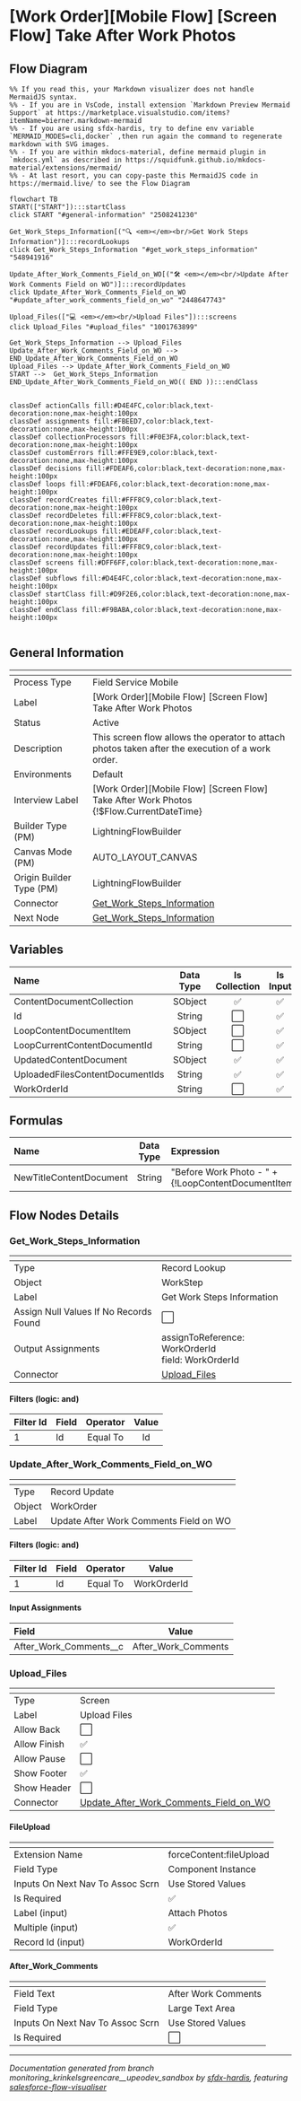 # [Work Order][Mobile Flow] [Screen Flow] Take After Work Photos

## Flow Diagram

```mermaid
%% If you read this, your Markdown visualizer does not handle MermaidJS syntax.
%% - If you are in VsCode, install extension `Markdown Preview Mermaid Support` at https://marketplace.visualstudio.com/items?itemName=bierner.markdown-mermaid
%% - If you are using sfdx-hardis, try to define env variable `MERMAID_MODES=cli,docker` ,then run again the command to regenerate markdown with SVG images.
%% - If you are within mkdocs-material, define mermaid plugin in `mkdocs.yml` as described in https://squidfunk.github.io/mkdocs-material/extensions/mermaid/
%% - At last resort, you can copy-paste this MermaidJS code in https://mermaid.live/ to see the Flow Diagram

flowchart TB
START(["START"]):::startClass
click START "#general-information" "2508241230"

Get_Work_Steps_Information[("🔍 <em></em><br/>Get Work Steps Information")]:::recordLookups
click Get_Work_Steps_Information "#get_work_steps_information" "548941916"

Update_After_Work_Comments_Field_on_WO[("🛠️ <em></em><br/>Update After Work Comments Field on WO")]:::recordUpdates
click Update_After_Work_Comments_Field_on_WO "#update_after_work_comments_field_on_wo" "2448647743"

Upload_Files(["💻 <em></em><br/>Upload Files"]):::screens
click Upload_Files "#upload_files" "1001763899"

Get_Work_Steps_Information --> Upload_Files
Update_After_Work_Comments_Field_on_WO --> END_Update_After_Work_Comments_Field_on_WO
Upload_Files --> Update_After_Work_Comments_Field_on_WO
START -->  Get_Work_Steps_Information
END_Update_After_Work_Comments_Field_on_WO(( END )):::endClass


classDef actionCalls fill:#D4E4FC,color:black,text-decoration:none,max-height:100px
classDef assignments fill:#FBEED7,color:black,text-decoration:none,max-height:100px
classDef collectionProcessors fill:#F0E3FA,color:black,text-decoration:none,max-height:100px
classDef customErrors fill:#FFE9E9,color:black,text-decoration:none,max-height:100px
classDef decisions fill:#FDEAF6,color:black,text-decoration:none,max-height:100px
classDef loops fill:#FDEAF6,color:black,text-decoration:none,max-height:100px
classDef recordCreates fill:#FFF8C9,color:black,text-decoration:none,max-height:100px
classDef recordDeletes fill:#FFF8C9,color:black,text-decoration:none,max-height:100px
classDef recordLookups fill:#EDEAFF,color:black,text-decoration:none,max-height:100px
classDef recordUpdates fill:#FFF8C9,color:black,text-decoration:none,max-height:100px
classDef screens fill:#DFF6FF,color:black,text-decoration:none,max-height:100px
classDef subflows fill:#D4E4FC,color:black,text-decoration:none,max-height:100px
classDef startClass fill:#D9F2E6,color:black,text-decoration:none,max-height:100px
classDef endClass fill:#F9BABA,color:black,text-decoration:none,max-height:100px


```

## General Information

|<!-- -->|<!-- -->|
|:---|:---|
|Process Type| Field Service Mobile|
|Label|[Work Order][Mobile Flow] [Screen Flow] Take After Work Photos|
|Status|Active|
|Description|This screen flow allows the operator to attach photos taken after the execution of a work order.|
|Environments|Default|
|Interview Label|[Work Order][Mobile Flow] [Screen Flow] Take After Work Photos {!$Flow.CurrentDateTime}|
| Builder Type (PM)|LightningFlowBuilder|
| Canvas Mode (PM)|AUTO_LAYOUT_CANVAS|
| Origin Builder Type (PM)|LightningFlowBuilder|
|Connector|[Get_Work_Steps_Information](#get_work_steps_information)|
|Next Node|[Get_Work_Steps_Information](#get_work_steps_information)|


## Variables

|Name|Data Type|Is Collection|Is Input|Is Output|Object Type|Description|
|:-- |:--:|:--:|:--:|:--:|:--:|:--  |
|ContentDocumentCollection|SObject|✅|✅|⬜|ContentDocument|<!-- -->|
|Id|String|⬜|✅|⬜|<!-- -->|<!-- -->|
|LoopContentDocumentItem|SObject|⬜|✅|⬜|ContentDocument|<!-- -->|
|LoopCurrentContentDocumentId|String|⬜|✅|⬜|<!-- -->|<!-- -->|
|UpdatedContentDocument|SObject|✅|✅|⬜|ContentDocument|<!-- -->|
|UploadedFilesContentDocumentIds|String|✅|✅|⬜|<!-- -->|<!-- -->|
|WorkOrderId|String|⬜|✅|⬜|<!-- -->|<!-- -->|


## Formulas

|Name|Data Type|Expression|Description|
|:-- |:--:|:-- |:--  |
|NewTitleContentDocument|String|"Before Work Photo - " + {!LoopContentDocumentItem.Title}|<!-- -->|


## Flow Nodes Details

### Get_Work_Steps_Information

|<!-- -->|<!-- -->|
|:---|:---|
|Type|Record Lookup|
|Object|WorkStep|
|Label|Get Work Steps Information|
|Assign Null Values If No Records Found|⬜|
|Output Assignments|assignToReference: WorkOrderId<br/>field: WorkOrderId<br/>|
|Connector|[Upload_Files](#upload_files)|


#### Filters (logic: **and**)

|Filter Id|Field|Operator|Value|
|:-- |:-- |:--:|:--: |
|1|Id| Equal To|Id|




### Update_After_Work_Comments_Field_on_WO

|<!-- -->|<!-- -->|
|:---|:---|
|Type|Record Update|
|Object|WorkOrder|
|Label|Update After Work Comments Field on WO|


#### Filters (logic: **and**)

|Filter Id|Field|Operator|Value|
|:-- |:-- |:--:|:--: |
|1|Id| Equal To|WorkOrderId|




#### Input Assignments

|Field|Value|
|:-- |:--: |
|After_Work_Comments__c|After_Work_Comments|




### Upload_Files

|<!-- -->|<!-- -->|
|:---|:---|
|Type|Screen|
|Label|Upload Files|
|Allow Back|⬜|
|Allow Finish|✅|
|Allow Pause|⬜|
|Show Footer|✅|
|Show Header|⬜|
|Connector|[Update_After_Work_Comments_Field_on_WO](#update_after_work_comments_field_on_wo)|


#### FileUpload

|<!-- -->|<!-- -->|
|:---|:---|
|Extension Name|forceContent:fileUpload|
|Field Type| Component Instance|
|Inputs On Next Nav To Assoc Scrn| Use Stored Values|
|Is Required|✅|
|Label (input)|Attach Photos|
|Multiple (input)|✅|
|Record Id (input)|WorkOrderId|




#### After_Work_Comments

|<!-- -->|<!-- -->|
|:---|:---|
|Field Text|After Work Comments|
|Field Type| Large Text Area|
|Inputs On Next Nav To Assoc Scrn| Use Stored Values|
|Is Required|⬜|








___

_Documentation generated from branch monitoring_krinkelsgreencare__upeodev_sandbox by [sfdx-hardis](https://sfdx-hardis.cloudity.com), featuring [salesforce-flow-visualiser](https://github.com/toddhalfpenny/salesforce-flow-visualiser)_